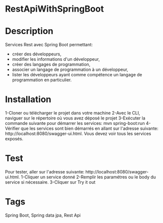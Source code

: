 # RestApiWithSpringBoot
# Description

Services Rest avec Spring Boot permettant:
- créer des développeurs,
- modifier les informations d'un développeur,
- créer des langages de programmation,
- associer un langage de programmation à un développeur,
- lister les développeurs ayant comme compétence un langage de programmation en particulier.

# Installation
1-Cloner ou télécharger le projet dans votre machine
2-Avec le CLI, naviguer sur le répertoire où vous avez déposé le projet
3-Exécuter la commande suivante pour démarrer les services: mvn spring-boot:run
4-Vérifier que les services sont bien démarrés en allant sur l'adresse suivante: http://localhost:8080/swagger-ui.html. Vous devez voir tous les services exposés.

# Test
Pour tester, aller sur l'adresse suivante: http://localhost:8080/swagger-ui.html. 
1-Cliquer un service donné
2-Remplir les paramétres ou le body du service si nécessaire.
3-Cliquer sur Try it out

# Tags
Spring Boot, Spring data jpa, Rest Api
